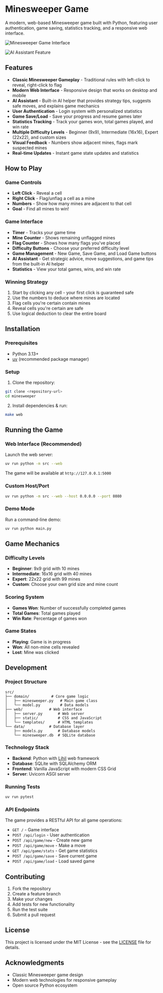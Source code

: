 # Minesweeper Game

A modern, web-based Minesweeper game built with Python, featuring user authentication, game saving, statistics tracking, and a responsive web interface.

![Minesweeper Game Interface](docs/minesweeper.png)

![AI Assistant Feature](docs/ai.png)

## Features

- **Classic Minesweeper Gameplay** - Traditional rules with left-click to reveal, right-click to flag
- **Modern Web Interface** - Responsive design that works on desktop and mobile
- **AI Assistant** - Built-in AI helper that provides strategy tips, suggests safe moves, and explains game mechanics
- **User Authentication** - Login system with personalized statistics
- **Game Save/Load** - Save your progress and resume games later
- **Statistics Tracking** - Track your games won, total games played, and win rate
- **Multiple Difficulty Levels** - Beginner (9x9), Intermediate (16x16), Expert (22x22), and custom sizes
- **Visual Feedback** - Numbers show adjacent mines, flags mark suspected mines
- **Real-time Updates** - Instant game state updates and statistics

## How to Play

### Game Controls
- **Left Click** - Reveal a cell
- **Right Click** - Flag/unflag a cell as a mine
- **Numbers** - Show how many mines are adjacent to that cell
- **Goal** - Find all mines to win!

### Game Interface
- **Timer** - Tracks your game time
- **Mine Counter** - Shows remaining unflagged mines
- **Flag Counter** - Shows how many flags you've placed
- **Difficulty Buttons** - Choose your preferred difficulty level
- **Game Management** - New Game, Save Game, and Load Game buttons
- **AI Assistant** - Get strategic advice, move suggestions, and game tips from the built-in AI helper
- **Statistics** - View your total games, wins, and win rate

### Winning Strategy
1. Start by clicking any cell - your first click is guaranteed safe
2. Use the numbers to deduce where mines are located
3. Flag cells you're certain contain mines
4. Reveal cells you're certain are safe
5. Use logical deduction to clear the entire board

## Installation

### Prerequisites
- Python 3.13+
- [uv](https://docs.astral.sh/uv/) (recommended package manager)

### Setup
1. Clone the repository:
```bash
git clone <repository-url>
cd minesweeper
```

2. Install dependencies & run:
```bash
make web
```

## Running the Game

### Web Interface (Recommended)
Launch the web server:
```bash
uv run python -m src --web
```

The game will be available at `http://127.0.0.1:5000`

### Custom Host/Port
```bash
uv run python -m src --web --host 0.0.0.0 --port 8080
```

### Demo Mode
Run a command-line demo:
```bash
uv run python main.py
```

## Game Mechanics

### Difficulty Levels
- **Beginner**: 9x9 grid with 10 mines
- **Intermediate**: 16x16 grid with 40 mines  
- **Expert**: 22x22 grid with 99 mines
- **Custom**: Choose your own grid size and mine count

### Scoring System
- **Games Won**: Number of successfully completed games
- **Total Games**: Total games played
- **Win Rate**: Percentage of games won

### Game States
- **Playing**: Game is in progress
- **Won**: All non-mine cells revealed
- **Lost**: Mine was clicked

## Development

### Project Structure
```
src/
├── domain/          # Core game logic
│   ├── minesweeper.py   # Main game class
│   └── model.py         # Data models
├── web/            # Web interface
│   ├── server.py       # Web server
│   ├── static/         # CSS and JavaScript
│   └── templates/      # HTML templates
└── data/           # Database layer
    ├── models.py       # Database models
    └── minesweeper.db  # SQLite database
```

### Technology Stack
- **Backend**: Python with [Lihil](https://github.com/lihil-framework/lihil) web framework
- **Database**: SQLite with SQLAlchemy ORM
- **Frontend**: Vanilla JavaScript with modern CSS Grid
- **Server**: Uvicorn ASGI server

### Running Tests
```bash
uv run pytest
```

### API Endpoints
The game provides a RESTful API for all game operations:
- `GET /` - Game interface
- `POST /api/login` - User authentication
- `POST /api/game/new` - Create new game
- `POST /api/game/move` - Make a move
- `GET /api/game/stats` - Get game statistics
- `POST /api/game/save` - Save current game
- `POST /api/game/load` - Load saved game

## Contributing

1. Fork the repository
2. Create a feature branch
3. Make your changes
4. Add tests for new functionality
5. Run the test suite
6. Submit a pull request

## License

This project is licensed under the MIT License - see the [LICENSE](LICENSE) file for details.

## Acknowledgments

- Classic Minesweeper game design
- Modern web technologies for responsive gameplay
- Open source Python ecosystem
